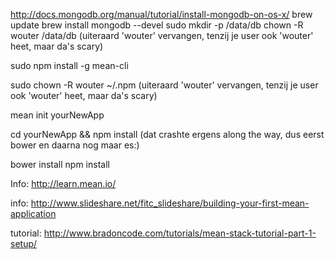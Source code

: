 http://docs.mongodb.org/manual/tutorial/install-mongodb-on-os-x/
brew update
brew install mongodb --devel
sudo mkdir -p /data/db
chown -R wouter /data/db   (uiteraard 'wouter' vervangen, tenzij je user ook 'wouter' heet, maar da's scary)

sudo npm install -g mean-cli 

sudo chown -R wouter ~/.npm    (uiteraard 'wouter' vervangen, tenzij je user ook 'wouter' heet, maar da's scary)

mean init yourNewApp

cd yourNewApp && npm install (dat crashte ergens along the way, dus eerst bower en daarna nog maar es:)

bower install
npm install



Info:
http://learn.mean.io/


info:
http://www.slideshare.net/fitc_slideshare/building-your-first-mean-application

tutorial:
http://www.bradoncode.com/tutorials/mean-stack-tutorial-part-1-setup/

